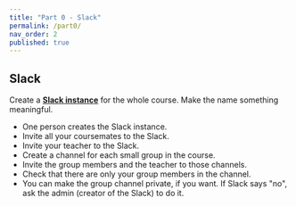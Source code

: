 ```yaml
---
title: "Part 0 - Slack"
permalink: /part0/
nav_order: 2
published: true
---
```


## Slack

Create a [**Slack instance**](https://slack.com) for the whole course. Make the name something meaningful.

* One person creates the Slack instance.
* Invite all your coursemates to the Slack.
* Invite your teacher to the Slack.
* Create a channel for each small group in the course.
* Invite the group members and the teacher to those channels.
* Check that there are only your group members in the channel.
* You can make the group channel private, if you want. If Slack says "no", ask the admin (creator of the Slack) to do it.

